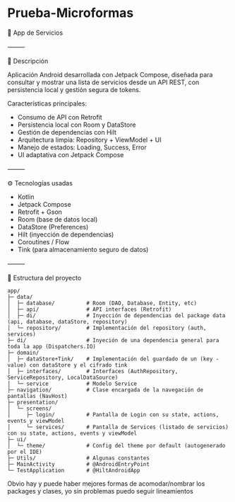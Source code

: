 # Prueba-Microformas

📱 App de Servicios

⸻

📝 Descripción

Aplicación Android desarrollada con Jetpack Compose, diseñada para consultar y mostrar una lista de servicios desde un API REST, con persistencia local y gestión segura de tokens.

Características principales:
 - Consumo de API con Retrofit
 - Persistencia local con Room y DataStore
 - Gestión de dependencias con Hilt
 - Arquitectura limpia: Repository + ViewModel + UI
 - Manejo de estados: Loading, Success, Error
 - UI adaptativa con Jetpack Compose

⸻

⚙ Tecnologías usadas
 - Kotlin
 - Jetpack Compose
 - Retrofit + Gson
 - Room (base de datos local)
 - DataStore (Preferences)
 - Hilt (inyección de dependencias)
 - Coroutines / Flow
 - Tink (para almacenamiento seguro de datos)

⸻

📂 Estructura del proyecto

```
app/
├─ data/
│  ├─ database/          # Room (DAO, Database, Entity, etc)
│  ├─ api/               # API interfaces (Retrofit)
│  ├─ di/                # Inyección de dependencias del package data (api, database, dataStore, repository)
│  └─ repository/        # Implementación del repository (auth, services)
├─ di/                   # Inyeción de una dependencia general para toda la app (Dispatchers.IO)
├─ domain/
│  ├─ dataStore+Tink/    # Implementación del guardado de un (key - value) con dataStore y el cifrado tink
│  ├─ interfaces/        # Interfaces (AuthRepository, ServiceRepository, LocalDataSource)
│  └─ service            # Modelo Service
├─ navigation/           # Clase encargada de la navegación de pantallas (NavHost)
├─ presentation/
│  └─ screens/
│     ├─ login/          # Pantalla de Login con su state, actions, events y viewModel
│     └─ services/       # Pantalla de Services (listado de servicios) con su state, actions, events y viewModel
├─ ui/
│  └─ theme/             # Config del theme por default (autogenerado por el IDE)
├─ Utils/                # Algunas constantes
├─ MainActivity          # @AndroidEntryPoint
└─ TestApplication       # @HiltAndroidApp
```

Obvio hay y puede haber mejores formas de acomodar/nombrar los packages y clases, yo sin problemas puedo seguir lineamientos
